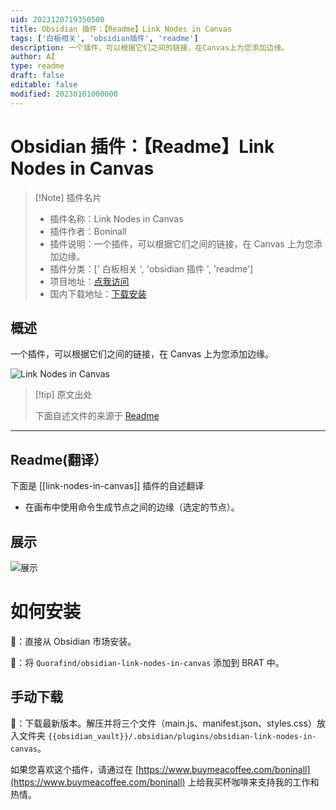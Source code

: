 ```yaml
---
uid: 2023120719350500
title: Obsidian 插件：【Readme】Link Nodes in Canvas
tags: ['白板相关', 'obsidian插件', 'readme']
description: 一个插件，可以根据它们之间的链接，在Canvas上为您添加边缘。
author: AI
type: readme
draft: false
editable: false
modified: 20230101000000
---
```


# Obsidian 插件：【Readme】Link Nodes in Canvas

> [!Note] 插件名片
> - 插件名称：Link Nodes in Canvas
> - 插件作者：Boninall
> - 插件说明：一个插件，可以根据它们之间的链接，在 Canvas 上为您添加边缘。
> - 插件分类：[' 白板相关 ', 'obsidian 插件 ', 'readme']
> - 项目地址：[点我访问](https://github.com/Quorafind/Obsidian-Link-Nodes-In-Canvas)
> - 国内下载地址：[下载安装](https://pkmer.cn/products/plugin/pluginMarket/?link-nodes-in-canvas)

## 概述

一个插件，可以根据它们之间的链接，在 Canvas 上为您添加边缘。

![Link Nodes in Canvas](https://cdn.pkmer.cn/covers/link-nodes-in-canvas.gif!pkmer)

> [!tip] 原文出处
>
>下面自述文件的来源于 [Readme](https://ghproxy.net/https://raw.githubusercontent.com/Quorafind/Obsidian-Link-Nodes-In-Canvas/master/README.md)
>

---

## Readme(翻译）

下面是 [[link-nodes-in-canvas]] 插件的自述翻译

- 在画布中使用命令生成节点之间的边缘（选定的节点）。

## 展示

![展示](https://cdn.pkmer.cn/covers/link-nodes-in-canvas_1_0.gif!pkmer)

# 如何安装

💜：直接从 Obsidian 市场安装。

🚗：将 `Quorafind/obsidian-link-nodes-in-canvas` 添加到 BRAT 中。

## 手动下载

🚚：下载最新版本。解压并将三个文件（main.js、manifest.json、styles.css）放入文件夹 `{{obsidian_vault}}/.obsidian/plugins/obsidian-link-nodes-in-canvas`。

如果您喜欢这个插件，请通过在 [https://www.buymeacoffee.com/boninall](https://www.buymeacoffee.com/boninall) 上给我买杯咖啡来支持我的工作和热情。
